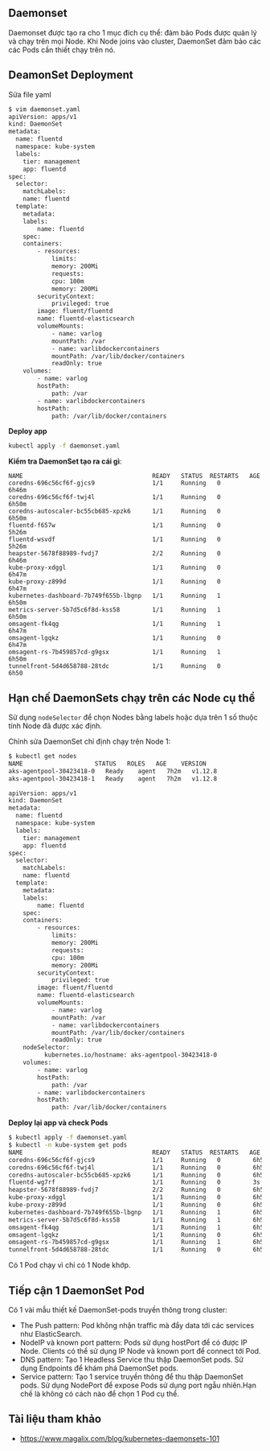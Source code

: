 ## Daemonset

Daemonset được tạo ra cho 1 mục đích cụ thể: đảm bảo Pods được quản lý và chạy trên mọi Node. Khi Node joins vào cluster, DaemonSet đảm bảo các các Pods cần thiết chạy trên nó.

## DeamonSet Deployment
Sửa file yaml
```sh
$ vim daemonset.yaml
apiVersion: apps/v1
kind: DaemonSet
metadata:
  name: fluentd
  namespace: kube-system
  labels:
	tier: management
	app: fluentd
spec:
  selector:
	matchLabels:
  	name: fluentd
  template:
	metadata:
  	labels:
    	name: fluentd
	spec:
  	containers:
    	- resources:
        	limits:
          	memory: 200Mi
        	requests:
          	cpu: 100m
          	memory: 200Mi
      	securityContext:
        	privileged: true
      	image: fluent/fluentd
      	name: fluentd-elasticsearch
      	volumeMounts:
        	- name: varlog
          	mountPath: /var
        	- name: varlibdockercontainers
          	mountPath: /var/lib/docker/containers
          	readOnly: true
  	volumes:
    	- name: varlog
      	hostPath:
        	path: /var
    	- name: varlibdockercontainers
      	hostPath:
        	path: /var/lib/docker/containers
```
**Deploy app**
```sh
kubectl apply -f daemonset.yaml
```
**Kiểm tra DaemonSet tạo ra cái gì**:
```shkubectl -n kube-system get pods
NAME                                	READY   STATUS	RESTARTS   AGE
coredns-696c56cf6f-gjcs9            	1/1 	Running   0      	6h46m
coredns-696c56cf6f-twj4l            	1/1 	Running   0      	6h50m
coredns-autoscaler-bc55cb685-xpzk6  	1/1 	Running   0      	6h50m
fluentd-f657w                       	1/1 	Running   0      	5h26m
fluentd-wsvdf                       	1/1 	Running   0      	5h26m
heapster-5678f88989-fvdj7           	2/2 	Running   0      	6h46m
kube-proxy-xdggl                    	1/1 	Running   0      	6h47m
kube-proxy-z899d                    	1/1 	Running   0      	6h47m
kubernetes-dashboard-7b749f655b-lbgnp   1/1 	Running   1      	6h50m
metrics-server-5b7d5c6f8d-kss58     	1/1 	Running   1      	6h50m
omsagent-fk4qg                      	1/1 	Running   1      	6h47m
omsagent-lgqkz                      	1/1 	Running   0      	6h47m
omsagent-rs-7b459857cd-g9gsx        	1/1 	Running   1      	6h50m
tunnelfront-5d4d658788-28tdc        	1/1 	Running   0      	6h50
```
## Hạn chế DaemonSets chạy trên các Node cụ thể

Sử dụng `nodeSelector` để chọn Nodes bằng labels hoặc dựa trên 1 số thuộc tính Node đã được xác định.

Chỉnh sửa DaemonSet chỉ định chạy trên Node 1:
```sh
$ kubectl get nodes
NAME                   	STATUS   ROLES   AGE	VERSION
aks-agentpool-30423418-0   Ready	agent   7h2m   v1.12.8
aks-agentpool-30423418-1   Ready	agent   7h2m   v1.12.8
```
```sh
apiVersion: apps/v1
kind: DaemonSet
metadata:
  name: fluentd
  namespace: kube-system
  labels:
	tier: management
	app: fluentd
spec:
  selector:
	matchLabels:
  	name: fluentd
  template:
	metadata:
  	labels:
    	name: fluentd
	spec:
  	containers:
    	- resources:
        	limits:
          	memory: 200Mi
        	requests:
          	cpu: 100m
          	memory: 200Mi
      	securityContext:
        	privileged: true
      	image: fluent/fluentd
      	name: fluentd-elasticsearch
      	volumeMounts:
        	- name: varlog
          	mountPath: /var
        	- name: varlibdockercontainers
          	mountPath: /var/lib/docker/containers
          	readOnly: true
  	nodeSelector:
    	  kubernetes.io/hostname: aks-agentpool-30423418-0
  	volumes:
    	- name: varlog
      	hostPath:
        	path: /var
    	- name: varlibdockercontainers
      	hostPath:
        	path: /var/lib/docker/containers
```
**Deploy lại app và check Pods**
```sh
$ kubectl apply -f daemonset.yaml
$ kubectl -n kube-system get pods
NAME                                	READY   STATUS	RESTARTS   AGE
coredns-696c56cf6f-gjcs9            	1/1 	Running   0      	6h55m
coredns-696c56cf6f-twj4l            	1/1 	Running   0      	6h59m
coredns-autoscaler-bc55cb685-xpzk6  	1/1 	Running   0      	6h59m
fluentd-wg7rf                       	1/1 	Running   0      	3s
heapster-5678f88989-fvdj7           	2/2 	Running   0      	6h55m
kube-proxy-xdggl                    	1/1 	Running   0      	6h56m
kube-proxy-z899d                    	1/1 	Running   0      	6h56m
kubernetes-dashboard-7b749f655b-lbgnp   1/1 	Running   1      	6h59m
metrics-server-5b7d5c6f8d-kss58     	1/1 	Running   1      	6h59m
omsagent-fk4qg                      	1/1 	Running   1      	6h56m
omsagent-lgqkz                      	1/1 	Running   0      	6h56m
omsagent-rs-7b459857cd-g9gsx        	1/1 	Running   1      	6h59m
tunnelfront-5d4d658788-28tdc        	1/1 	Running   0      	6h59m
```
Có 1 Pod chạy vì chỉ có 1 Node khớp.

## Tiếp cận 1 DaemonSet Pod
Có 1 vài mẫu thiết kế DaemonSet-pods truyền thông trong cluster:
- The Push pattern: Pod không nhận traffic mà đẩy data tới các services như ElasticSearch.
- NodeIP và known port pattern: Pods sử dụng hostPort để có được IP Node. Clients có thể sử dụng IP Node và known port để connect tới Pod.
- DNS pattern: Tạo 1 Headless Service thu thập DaemonSet pods. Sử dụng Endpoints để khám phá DaemonSet pods.
- Service pattern: Tạo 1 service truyền thông để thu thập DaemonSet pods. Sử dụng NodePort để expose Pods sử dụng port ngẫu nhiên.Hạn chế là không có cách nào để chọn 1 Pod cụ thể.

## Tài liệu tham khảo
- https://www.magalix.com/blog/kubernetes-daemonsets-101
